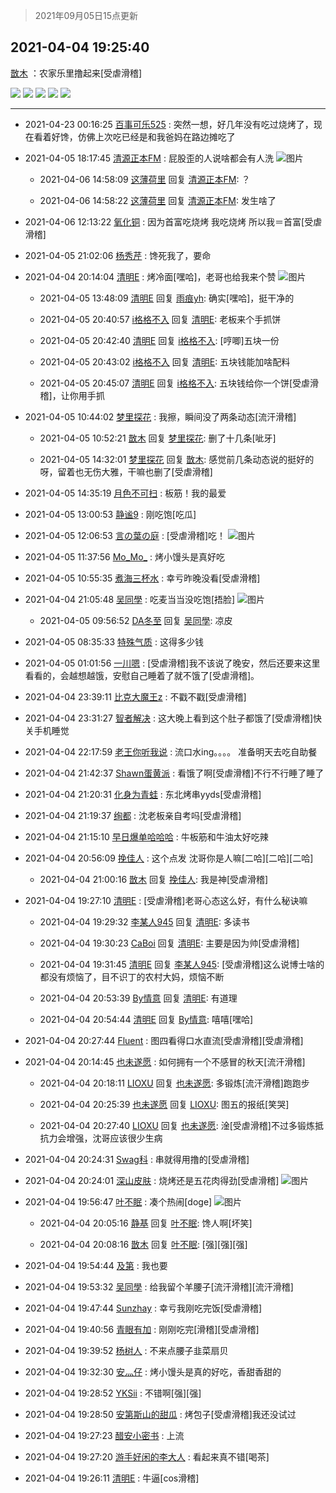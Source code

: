 > 2021年09月05日15点更新
<link rel="stylesheet" href="https://cdn.jsdelivr.net/gh/taotie6/sampleJSON@main/css/photo_show.css">


 ## 2021-04-04 19:25:40 

 [㪚木](https://www.coolapk.com/feed/26070673?shareKey=ODNlOWUzMDEzMjgzNjEzMTc3ZGU~) ：农家乐里撸起来[受虐滑稽] 

<div class="album">
<img class="img-item" src="https://image.coolapk.com/feed/2021/0404/19/1081091_9abe2777_4486_2369@2494x3325.jpeg" />
<img class="img-item" src="https://image.coolapk.com/feed/2021/0404/19/1081091_75396bd4_4486_2372@2494x3325.jpeg" />
<img class="img-item" src="https://image.coolapk.com/feed/2021/0404/19/1081091_cf7eac3b_4486_2374@2494x3325.jpeg" />
<img class="img-item" src="https://image.coolapk.com/feed/2021/0404/19/1081091_4af292ce_4486_2376@2494x3325.jpeg" />
<img class="img-item" src="https://image.coolapk.com/feed/2021/0404/19/1081091_4e677350_4486_2378@2494x3325.jpeg" />
</div>

 ------- 

- 2021-04-23 00:16:25 [百事可乐525](uid=3064705) : 突然一想，好几年没有吃过烧烤了，现在看着好馋，仿佛上次吃已经是和我爸妈在路边摊吃了 

- 2021-04-05 18:17:45 [清源正本FM](uid=3731308) : 屁股歪的人说啥都会有人洗 ![图片](https://image.coolapk.com/feed/2021/0405/18/3731308_67909210_7864_0334@1080x1221.jpeg)

    - 2021-04-06 14:58:09 [这薄荷里](uid=1535761) 回复 [清源正本FM](uid=3731308): ？ 

    - 2021-04-06 14:58:22 [这薄荷里](uid=1535761) 回复 [清源正本FM](uid=3731308): 发生啥了 

- 2021-04-06 12:13:22 [氧化铜](uid=1042951) : 因为首富吃烧烤   我吃烧烤  所以我＝首富[受虐滑稽] 

- 2021-04-05 21:02:06 [杨秀芹](uid=1849145) : 馋死我了，要命 

- 2021-04-04 20:14:04 [清明E](uid=1792072) : 烤冷面[嘿哈]，老哥也给我来个赞 ![图片](https://image.coolapk.com/feed/2021/0404/20/1792072_c08d4a9f_8443_2303@2494x3325.jpeg)

    - 2021-04-05 13:48:09 [清明E](uid=1792072) 回复 [雨痕yh](uid=1501901): 确实[嘿哈]，挺干净的 

    - 2021-04-05 20:40:57 [i格格不入](uid=779420) 回复 [清明E](uid=1792072): 老板来个手抓饼 

    - 2021-04-05 20:42:40 [清明E](uid=1792072) 回复 [i格格不入](uid=779420): [哼唧]五块一份 

    - 2021-04-05 20:43:02 [i格格不入](uid=779420) 回复 [清明E](uid=1792072): 五块钱能加啥配料 

    - 2021-04-05 20:45:07 [清明E](uid=1792072) 回复 [i格格不入](uid=779420): 五块钱给你一个饼[受虐滑稽]，让你用手抓 

- 2021-04-05 10:44:02 [梦里探花](uid=836750) : 我擦，瞬间没了两条动态[流汗滑稽] 

    - 2021-04-05 10:52:21 [㪚木](uid=1081091) 回复 [梦里探花](uid=836750): 删了十几条[呲牙] 

    - 2021-04-05 14:32:01 [梦里探花](uid=836750) 回复 [㪚木](uid=1081091): 感觉前几条动态说的挺好的呀，留着也无伤大雅，干嘛也删了[受虐滑稽] 

- 2021-04-05 14:35:19 [月色不可扫](uid=3639201) : 板筋！我的最爱 

- 2021-04-05 13:00:53 [静谧9](uid=1830800) : 刚吃饱[吃瓜] 

- 2021-04-05 12:06:53 [言の葉の庭](uid=649465) : [受虐滑稽]吃！ ![图片](https://image.coolapk.com/feed/2021/0405/12/649465_4d3f56b0_5612_0322@2494x3325.jpeg)

- 2021-04-05 11:37:56 [Mo_Mo_](uid=432865) : 烤小馒头是真好吃 

- 2021-04-05 10:55:35 [煮海三杯水](uid=695018) : 幸亏昨晚没看[受虐滑稽] 

- 2021-04-04 21:05:48 [吴同學](uid=1320218) : 吃麦当当没吃饱[捂脸] ![图片](https://image.coolapk.com/feed/2021/0404/21/1320218_4666b9dd_1544_9097@2494x3325.jpeg)

    - 2021-04-05 09:56:52 [DA冬至](uid=2151291) 回复 [吴同學](uid=1320218): 凉皮 

- 2021-04-05 08:35:33 [特殊气质](uid=926691) : 这得多少钱 

- 2021-04-05 01:01:56 [一川嗯](uid=1255162) : [受虐滑稽]我不该说了晚安，然后还要来这里看看的，会越想越饿，安慰自己睡着了就不饿了[受虐滑稽]。 

- 2021-04-04 23:39:11 [比克大魔王z](uid=824574) : 不戳不戳[受虐滑稽] 

- 2021-04-04 23:31:27 [智者解决](uid=908250) : 这大晚上看到这个肚子都饿了[受虐滑稽]快关手机睡觉 

- 2021-04-04 22:17:59 [老王你听我说](uid=796362) : 流口水ing。。。。
准备明天去吃自助餐 

- 2021-04-04 21:42:37 [Shawn蛋黄派](uid=2642278) : 看饿了啊[受虐滑稽]不行不行睡了睡了 

- 2021-04-04 21:20:31 [化身为青蛙](uid=1209189) : 东北烤串yyds[受虐滑稽] 

- 2021-04-04 21:19:37 [绚都](uid=655710) : 沈老板亲自考吗[受虐滑稽] 

- 2021-04-04 21:15:10 [早日爆单哈哈哈](uid=2188936) : 牛板筋和牛油太好吃辣 

- 2021-04-04 20:56:09 [挽佳人](uid=1883271) : 这个点发 沈哥你是人嘛[二哈][二哈][二哈] 

    - 2021-04-04 21:00:16 [㪚木](uid=1081091) 回复 [挽佳人](uid=1883271): 我是神[受虐滑稽] 

- 2021-04-04 19:27:10 [清明E](uid=1792072) : [受虐滑稽]老哥心态这么好，有什么秘诀嘛 

    - 2021-04-04 19:29:32 [李某人945](uid=3025317) 回复 [清明E](uid=1792072): 多读书 

    - 2021-04-04 19:30:23 [CaBoi](uid=3746166) 回复 [清明E](uid=1792072): 主要是因为帅[受虐滑稽] 

    - 2021-04-04 19:31:45 [清明E](uid=1792072) 回复 [李某人945](uid=3025317): [受虐滑稽]这么说博士啥的都没有烦恼了，目不识丁的农村大妈，烦恼不断 

    - 2021-04-04 20:53:39 [By情意](uid=2227064) 回复 [清明E](uid=1792072): 有道理 

    - 2021-04-04 20:54:44 [清明E](uid=1792072) 回复 [By情意](uid=2227064): 嘻嘻[嘿哈] 

- 2021-04-04 20:27:44 [Fluent](uid=2150214) : 图四看得口水直流[受虐滑稽][受虐滑稽] 

- 2021-04-04 20:14:45 [也未遂愿](uid=3056500) : 如何拥有一个不感冒的秋天[流汗滑稽] 

    - 2021-04-04 20:18:11 [LIOXU](uid=2824671) 回复 [也未遂愿](uid=3056500): 多锻炼[流汗滑稽]跑跑步 

    - 2021-04-04 20:25:39 [也未遂愿](uid=3056500) 回复 [LIOXU](uid=2824671): 图五的报纸[笑哭] 

    - 2021-04-04 20:27:40 [LIOXU](uid=2824671) 回复 [也未遂愿](uid=3056500): 淦[受虐滑稽]不过多锻炼抵抗力会增强，沈哥应该很少生病 

- 2021-04-04 20:24:31 [Swag科](uid=3229387) : 串就得用撸的[受虐滑稽] 

- 2021-04-04 20:24:01 [深山皮肤](uid=1835149) : 烧烤还是五花肉得劲[受虐滑稽] ![图片](https://image.coolapk.com/feed/2021/0404/20/1835149_e43d50eb_9040_5476@142x120.jpeg)

- 2021-04-04 19:56:47 [叶不眠](uid=1910619) : 凑个热闹[doge] ![图片](https://image.coolapk.com/feed/2021/0404/19/1910619_d9c2fef7_7404_5054@2896x2172.jpeg)

    - 2021-04-04 20:05:16 [静基](uid=1353091) 回复 [叶不眠](uid=1910619): 馋人啊[坏笑] 

    - 2021-04-04 20:08:16 [㪚木](uid=1081091) 回复 [叶不眠](uid=1910619): [强][强][强] 

- 2021-04-04 19:54:44 [及第](uid=1119990) : 我也要 

- 2021-04-04 19:53:32 [吴同學](uid=1320218) : 给我留个羊腰子[流汗滑稽][流汗滑稽] 

- 2021-04-04 19:47:44 [Sunzhay](uid=1268229) : 幸亏我刚吃完饭[受虐滑稽] 

- 2021-04-04 19:40:56 [青眼有加](uid=1100751) : 刚刚吃完[滑稽][受虐滑稽] 

- 2021-04-04 19:39:52 [杨树人](uid=2082362) : 不来点腰子韭菜扇贝 

- 2021-04-04 19:32:30 [安灬仔](uid=986766) : 烤小馒头是真的好吃，香甜香甜的 

- 2021-04-04 19:28:52 [YKSii](uid=2291498) : 不错啊[强][强] 

- 2021-04-04 19:28:50 [安第斯山的甜瓜](uid=555070) : 烤包子[受虐滑稽]我还没试过 

- 2021-04-04 19:27:23 [醋安小密书](uid=1946508) : 上流 

- 2021-04-04 19:27:20 [游手好闲的李大人](uid=1704844) : 看起来真不错[喝茶] 

- 2021-04-04 19:26:11 [清明E](uid=1792072) : 牛逼[cos滑稽] 

